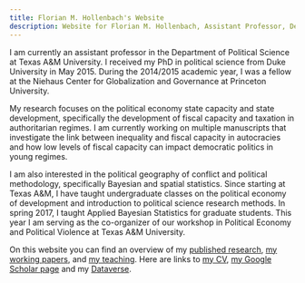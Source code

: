 ```yaml
---
title: Florian M. Hollenbach's Website
description: Website for Florian M. Hollenbach, Assistant Professor, Department of Political Science, Texas A&M University
---
```


I am currently an assistant professor in the Department of Political Science at Texas A&M University. I received my PhD in political science from Duke University in May 2015. During the 2014/2015 academic year, I was a fellow at the Niehaus Center for Globalization and Governance at Princeton University.

My research focuses on the political economy state capacity and state development, specifically the development of fiscal capacity and taxation in authoritarian regimes. I am currently working on multiple manuscripts that investigate the link between inequality and fiscal capacity in autocracies and how low levels of fiscal capacity can impact democratic politics in young regimes. 

I am also interested in the political geography of conflict and political methodology, specifically Bayesian and spatial statistics. Since starting at Texas A&M, I have taught undergraduate classes on the political economy of development and introduction to political science research methods. In spring 2017, I taught Applied Bayesian Statistics for graduate students. This year I am serving as the co-organizer of our workshop in Political Economy and Political Violence at Texas A&M University.

On this website you can find an overview of my [published research](sites/publications.html), [my working papers](sites/workingpapers.html), and [my teaching](sites/teaching.html). Here are links to [my CV](papers/HOLLENBACH-2018-CV.pdf), [my Google Scholar page](https://scholar.google.com/citations?user=1B4nx4oAAAAJ&hl=en) and my [Dataverse](https://dataverse.harvard.edu/dataverse/fhollenbach).


